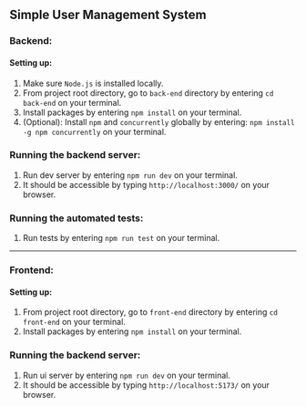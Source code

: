 ## Simple User Management System

### Backend:
#### Setting up:
1. Make sure `Node.js` is installed locally.
2. From project root directory, go to `back-end` directory by entering `cd back-end` on your terminal.
3. Install packages by entering `npm install` on your terminal.
4. (Optional): Install `npm` and `concurrently` globally by entering: `npm install -g npm concurrently` on your terminal.

### Running the backend server:
1. Run dev server by entering `npm run dev` on your terminal.
2. It should be accessible by typing `http://localhost:3000/` on your browser.

### Running the automated tests:
1. Run tests by entering `npm run test` on your terminal.

---

### Frontend:
#### Setting up:
1. From project root directory, go to `front-end` directory by entering `cd front-end` on your terminal.
2. Install packages by entering `npm install` on your terminal.

### Running the backend server:
1. Run ui server by entering `npm run dev` on your terminal.
2. It should be accessible by typing `http://localhost:5173/` on your browser.
